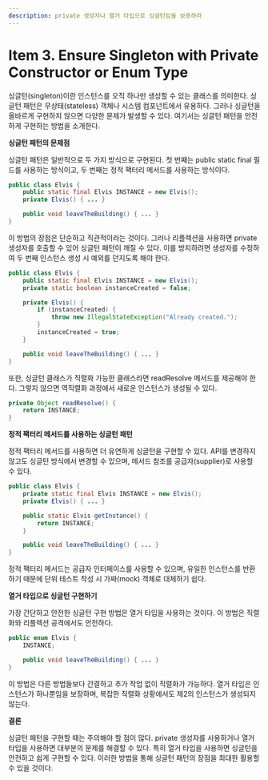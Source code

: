 ```yaml
---
description: private 생성자나 열거 타입으로 싱글턴임을 보증하라
---
```


# Item 3. Ensure Singleton with Private Constructor or Enum Type

싱글턴(singleton)이란 인스턴스를 오직 하나만 생성할 수 있는 클래스를 의미한다. 싱글턴 패턴은 무상태(stateless) 객체나 시스템 컴포넌트에서 유용하다. 그러나 싱글턴을 올바르게 구현하지 않으면 다양한 문제가 발생할 수 있다. 여기서는 싱글턴 패턴을 안전하게 구현하는 방법을 소개한다.

**싱글턴 패턴의 문제점**

싱글턴 패턴은 일반적으로 두 가지 방식으로 구현된다. 첫 번째는 public static final 필드를 사용하는 방식이고, 두 번째는 정적 팩터리 메서드를 사용하는 방식이다.

```java
public class Elvis {
    public static final Elvis INSTANCE = new Elvis();
    private Elvis() { ... }

    public void leaveTheBuilding() { ... }
}
```

이 방법의 장점은 단순하고 직관적이라는 것이다. 그러나 리플렉션을 사용하면 private 생성자를 호출할 수 있어 싱글턴 패턴이 깨질 수 있다. 이를 방지하려면 생성자를 수정하여 두 번째 인스턴스 생성 시 예외를 던지도록 해야 한다.

```java
public class Elvis {
    public static final Elvis INSTANCE = new Elvis();
    private static boolean instanceCreated = false;

    private Elvis() {
        if (instanceCreated) {
            throw new IllegalStateException("Already created.");
        }
        instanceCreated = true;
    }

    public void leaveTheBuilding() { ... }
}
```

또한, 싱글턴 클래스가 직렬화 가능한 클래스라면 readResolve 메서드를 제공해야 한다. 그렇지 않으면 역직렬화 과정에서 새로운 인스턴스가 생성될 수 있다.

```java
private Object readResolve() {
    return INSTANCE;
}
```

**정적 팩터리 메서드를 사용하는 싱글턴 패턴**

정적 팩터리 메서드를 사용하면 더 유연하게 싱글턴을 구현할 수 있다. API를 변경하지 않고도 싱글턴 방식에서 변경할 수 있으며, 메서드 참조를 공급자(supplier)로 사용할 수 있다.

```java
public class Elvis {
    private static final Elvis INSTANCE = new Elvis();
    private Elvis() { ... }

    public static Elvis getInstance() {
        return INSTANCE;
    }

    public void leaveTheBuilding() { ... }
}
```

정적 팩터리 메서드는 공급자 인터페이스를 사용할 수 있으며, 유일한 인스턴스를 반환하기 때문에 단위 테스트 작성 시 가짜(mock) 객체로 대체하기 쉽다.

**열거 타입으로 싱글턴 구현하기**

가장 간단하고 안전한 싱글턴 구현 방법은 열거 타입을 사용하는 것이다. 이 방법은 직렬화와 리플렉션 공격에서도 안전하다.

```java
public enum Elvis {
    INSTANCE;

    public void leaveTheBuilding() { ... }
}
```

이 방법은 다른 방법들보다 간결하고 추가 작업 없이 직렬화가 가능하다. 열거 타입은 인스턴스가 하나뿐임을 보장하며, 복잡한 직렬화 상황에서도 제2의 인스턴스가 생성되지 않는다.

**결론**

싱글턴 패턴을 구현할 때는 주의해야 할 점이 많다. private 생성자를 사용하거나 열거 타입을 사용하면 대부분의 문제를 해결할 수 있다. 특히 열거 타입을 사용하면 싱글턴을 안전하고 쉽게 구현할 수 있다. 이러한 방법을 통해 싱글턴 패턴의 장점을 최대한 활용할 수 있을 것이다.
